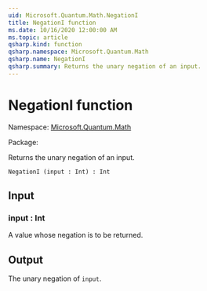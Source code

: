 ```yaml
---
uid: Microsoft.Quantum.Math.NegationI
title: NegationI function
ms.date: 10/16/2020 12:00:00 AM
ms.topic: article
qsharp.kind: function
qsharp.namespace: Microsoft.Quantum.Math
qsharp.name: NegationI
qsharp.summary: Returns the unary negation of an input.
---
```


# NegationI function

Namespace: [Microsoft.Quantum.Math](xref:Microsoft.Quantum.Math)

Package: [](https://nuget.org/packages/)


Returns the unary negation of an input.

```Q#
NegationI (input : Int) : Int
```


## Input

### input : Int

A value whose negation is to be returned.



## Output

The unary negation of `input`.